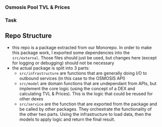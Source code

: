 ### Osmosis Pool TVL & Prices

### Task

## Repo Structure

- this repo is a package extracted from our Monorepo. In order to make this package work, I exported some dependencies into the `src/external`. Those files should just be used, but changes here (except for logging or debugging) should not be necessary
- the actual package is split into 3 parts:
  - `src/infrastructure` are functions that are generally doing I/O to outbound services (in this case to the OSMOSIS API)
  - `src/model` are domain functions that are undependant from APIs, but implement the core logic (using the concept of a DEX and calculating TVL & Prices). This is the logic that could be reused for other dexes
  - `src/service` are the function that are exported from the package and be called by other packages. They orchestrate the functionality of the other two parts. Using the infrastructure to load data, then the models to apply logic and return the final result.
